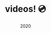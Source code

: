 ---
layout: artblog
type: illustration
title: videos! 💿
subtitle: 2020
index: 0
post_cover: /assets/artstuff/videocover.png
images: 
  - image_path: 
---